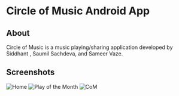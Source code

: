 # Circle of Music Android App

## About
Circle of Music is a music playing/sharing application developed by Siddhant , Saumil Sachdeva, and Sameer Vaze.

## Screenshots
![Home](https://raw.githubusercontent.com/Circle-Of-Music-Makers/com-android/master/screenshots/home.png)
![Play of the Month](https://raw.githubusercontent.com/Circle-Of-Music-Makers/com-android/master/screenshots/potm.png)
![CoM](https://raw.githubusercontent.com/Circle-Of-Music-Makers/com-android/master/screenshots/com.png)

